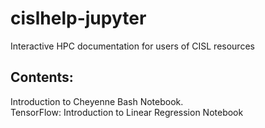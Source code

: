 # cislhelp-jupyter
Interactive HPC documentation for users of CISL resources

## Contents:
Introduction to Cheyenne Bash Notebook. <br>
TensorFlow: Introduction to Linear Regression Notebook
